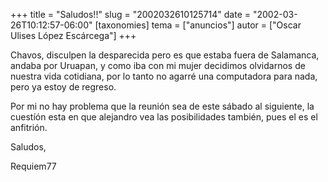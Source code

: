+++
title = "Saludos!!"
slug = "2002032610125714"
date = "2002-03-26T10:12:57-06:00"
[taxonomies]
tema = ["anuncios"]
autor = ["Oscar Ulises López Escárcega"]
+++

Chavos, disculpen la desparecida pero es que estaba fuera de Salamanca,
andaba por Uruapan, y como iba con mi mujer decidimos olvidarnos de
nuestra vida cotidiana, por lo tanto no agarré una computadora para
nada, pero ya estoy de regreso.

Por mi no hay problema que la reunión sea de este sábado al siguiente,
la cuestíón esta en que alejandro vea las posibilidades también, pues el
es el anfitrión.

Saludos,

Requiem77
